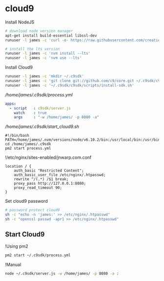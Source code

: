 cloud9
======

Install NodeJS
```bash
# download node version manager
apt-get install build-essential libssl-dev
runuser -l james -c 'curl -o- https://raw.githubusercontent.com/creationix/nvm/v0.33.1/install.sh | bash'

# install the lts version
runuser -l james -c 'nvm install --lts'
runuser -l james -c 'nvm use --lts'
```

Install Cloud9
```bash
runuser -l james -c 'mkdir ~/.c9sdk'
runuser -l james -c 'git clone git://github.com/c9/core.git ~/.c9sdk/c9sdk'
runuser -l james -c '~/.c9sdk/c9sdk/scripts/install-sdk.sh'
```

*/home/james/.c9sdk/process.yml*
```yaml
apps:
  - script   : c9sdk/server.js
    watch    : true
    args     : "-w /home/james/ -p 8080 -a"
```

*/home/james/.c9sdk/start_cloud9.sh*
```
#!/bin/bash
PATH=/home/james/.nvm/versions/node/v6.10.2/bin:/usr/local/bin:/usr/bin:/bin:/usr/local/games:/usr/games
cd /home/james/.c9sdk
pm2 start process.yml
```

!/etc/nginx/sites-enabled/jnwarp.com.conf
```
location / {
    auth_basic "Restricted Content";
    auth_basic_user_file /etc/nginx/.htpasswd;
    rewrite ^/(.*) /$1 break;
    proxy_pass http://127.0.0.1:8080;
    proxy_read_timeout 90;
}
```

Set cloud9 password
```bash
# password protect cloud9
sh -c "echo -n 'james:' >> /etc/nginx/.htpasswd"
sh -c "openssl passwd -apr1 >> /etc/nginx/.htpasswd"
```


Start Cloud9
------------
!Using pm2
```bash
pm2 start ~/.c9sdk/process.yml
```

!Manual
```bash
node ~/.c9sdk/server.js -w /home/james/ -p 8080 -a :
```
